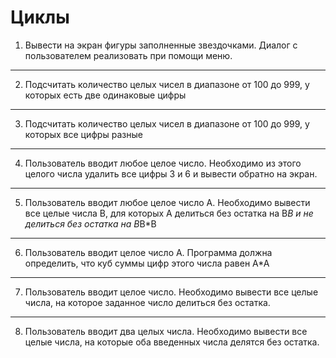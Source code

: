 # Циклы
1. Вывести на экран фигуры заполненные звездочками. Диалог с пользователем реализовать при помощи меню.
---

2. Подсчитать количество целых чисел в диапазоне от 100 до 999, у которых есть две одинаковые цифры
---

3. Подсчитать количество целых чисел в диапазоне от 100 до 999, у которых все цифры разные
---

4. Пользователь вводит любое целое число. Необходимо из этого целого числа удалить все цифры 3 и 6 и вывести обратно на экран.
---

5. Пользователь вводит любое целое число А. Необходимо вывести все целые числа В, для которых А делиться без остатка на В*В и не делиться без остатка на В*В*В
---

6. Пользователь вводит целое число А. Программа должна определить, что куб суммы цифр этого числа равен А*А
---

7. Пользователь вводит целое число. Необходимо вывести все целые числа, на которое заданное число делиться без остатка.
---

8. Пользователь вводит два целых числа. Необходимо вывести все целые числа, на которые оба введенных числа делятся без остатка.
